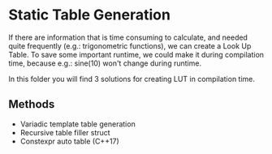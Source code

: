 # Static Table Generation
If there are information that is time consuming to calculate, and needed quite frequently (e.g.: trigonometric functions), we can create a Look Up Table. To save some important runtime, we could make it during compilation time, because e.g.: sine(10) won't change during runtime.

In this folder you will find 3 solutions for creating LUT in compilation time.

## Methods
* Variadic template table generation
* Recursive table filler struct
* Constexpr auto table (C++17)
